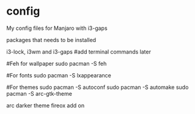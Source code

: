 # config
My config files for Manjaro with i3-gaps


packages that needs to be installed

i3-lock, i3wm and i3-gaps #add terminal commands later

#Feh for wallpaper
sudo pacman -S feh

#For fonts
sudo pacman -S lxappearance

#For themes
sudo pacman -S autoconf
sudo pacman -S automake
sudo pacman -S arc-gtk-theme

arc darker theme fireox add on
